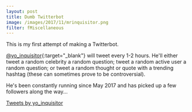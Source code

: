 ```yaml
---
layout: post
title: Dumb Twitterbot
image: /images/2017/11/mrinquisitor.png
filter: fMiscellaneous
---
```


This is my first attempt of making a Twitterbot.

[@yo_inquisitor](https://twitter.com/yo_inquisitor){:target="_blank"} will tweet every 1-2 hours. He'll either tweet a random celebrity a random question; tweet a random active user a random question; or tweet a random thought or quote with a trending hashtag (these can sometimes prove to be controversial).

He's been constantly running since May 2017 and has picked up a few followers along the way...

<a class="twitter-timeline" data-theme="light" data-link-color="#00c266" href="https://twitter.com/yo_inquisitor?ref_src=twsrc%5Etfw">Tweets by yo_inquisitor</a> <script async src="https://platform.twitter.com/widgets.js" charset="utf-8"></script>
